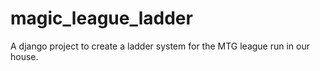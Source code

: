 magic_league_ladder
===================

A django project to create a ladder system for the MTG league run in our house.
